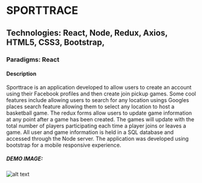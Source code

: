 # SPORTTRACE

## Technologies: React, Node, Redux, Axios, HTML5, CSS3, Bootstrap, 
### Paradigms: React

#### Description

Sporttrace is an application developed to allow users to create an account
using their Facebook profiles and then create join pickup games. Some cool
features include allowing users to search for any location usings Googles 
places search feature allowing them to select any location to host a basketball
game. The redux forms allow users to update game information at any point after
a game has been created. The games will update with the total number of players
participating each time a player joins or leaves a game. All user and game information is held in a SQL database and accessed through the Node server. The application was developed using bootstrap for a mobile responsive experience. 

##### DEMO IMAGE: 
![alt text](http://chrisbryantdev.com/img/sporttrace.png "Sporttrace")